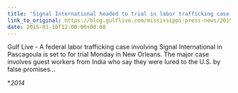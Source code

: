 ```yaml
---
title: "Signal International headed to trial in labor trafficking case involving Indian workers in Pascagoula 'man camps'"
link_to_original: https://blog.gulflive.com/mississippi-press-news/2015/01/federal_trial_in_signal_intern.html  
date: 2015-01-10T12:00:00+00:00
---
```

  
Gulf Live - A federal labor trafficking case involving Signal International in Pascagoula is set to for trial Monday in New Orleans. The major case involves guest workers from India who say they were lured to the U.S. by false promises...  
  
**2014*

